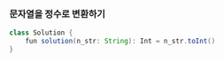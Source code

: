 ### 문자열을 정수로 변환하기
```java
class Solution {
    fun solution(n_str: String): Int = n_str.toInt()
}
```